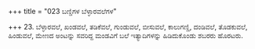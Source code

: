 +++
title = "023 ಬಣ್ಡಿಗಳ ಬೆಳ್ಳಾರವಲೆಗಳ"

+++
23. ಬೆಳ್ಳಾರವಲೆ, ಖಂಡವಲೆ, ತಡಿಕೆವಲೆ, ಗುಂಡುವಲೆ, ಬೀಸುವಲೆ, ಕಾಲುಗಣ್ಣಿ, ದಂಡಿವಲೆ, ತೊಡಕುವಲೆ, ಹಿಂಡುವಲೆ, ಮೇಣದ ಅಂಟನ್ನು ಸವರಿದ್ದ ಮಂಡವಿಗೆ ಬಲೆ ಇತ್ಯಾದಿಗಳನ್ನು ಹಿಡಿದುಕೊಂಡು ಶಬರರು ಹೊರಟರು.